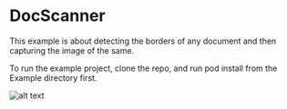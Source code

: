 # DocScanner
This example is about detecting the borders of any document and then capturing the image of the same.

To run the example project, clone the repo, and run pod install from the Example directory first.


![alt text](http://dev.acquaintsoft.com/scanner.gif)
